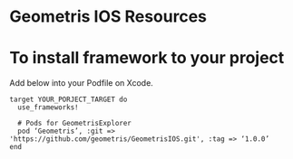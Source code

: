 # Geometris IOS Resources

# To install framework to your project

Add below into your Podfile on Xcode.

```
target YOUR_PORJECT_TARGET do
  use_frameworks!

  # Pods for GeometrisExplorer
  pod ‘Geometris’, :git => 'https://github.com/geometris/GeometrisIOS.git', :tag => ‘1.0.0’
end
```
